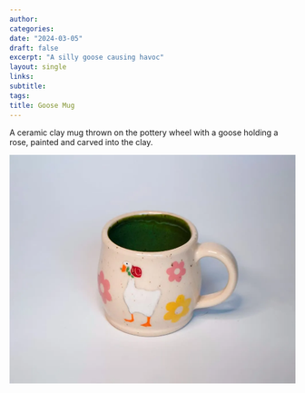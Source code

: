 ```yaml
---
author: 
categories:
date: "2024-03-05"
draft: false
excerpt: "A silly goose causing havoc"
layout: single
links:
subtitle: 
tags:
title: Goose Mug
---
```

A ceramic clay mug thrown on the pottery wheel with a goose holding a rose, painted and carved into the clay.

![Goose Mug](featured.webp)